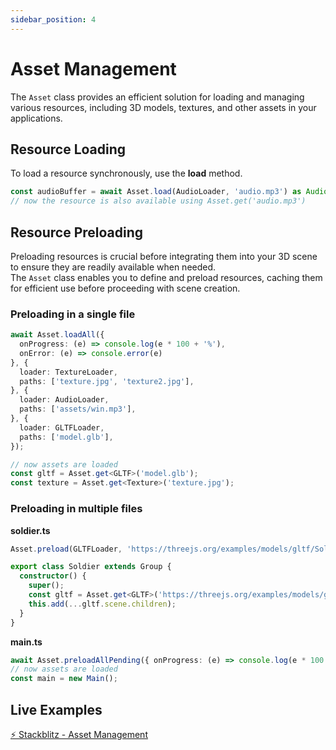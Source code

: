 ```yaml
---
sidebar_position: 4
---
```


# Asset Management

The `Asset` class provides an efficient solution for loading and managing various resources, including 3D models, textures, and other assets in your applications.


## Resource Loading

To load a resource synchronously, use the **load** method.

```typescript
const audioBuffer = await Asset.load(AudioLoader, 'audio.mp3') as AudioBuffer;
// now the resource is also available using Asset.get('audio.mp3')
```

## Resource Preloading

Preloading resources is crucial before integrating them into your 3D scene to ensure they are readily available when needed. <br />
The `Asset` class enables you to define and preload resources, caching them for efficient use before proceeding with scene creation.

### Preloading in a single file

```typescript
await Asset.loadAll({ 
  onProgress: (e) => console.log(e * 100 + '%'),
  onError: (e) => console.error(e)
}, {
  loader: TextureLoader,
  paths: ['texture.jpg', 'texture2.jpg'],
}, {
  loader: AudioLoader,
  paths: ['assets/win.mp3'],
}, {
  loader: GLTFLoader,
  paths: ['model.glb'],
});

// now assets are loaded
const gltf = Asset.get<GLTF>('model.glb');
const texture = Asset.get<Texture>('texture.jpg');
```

### Preloading in multiple files

**soldier.ts**
```typescript
Asset.preload(GLTFLoader, 'https://threejs.org/examples/models/gltf/Soldier.glb');

export class Soldier extends Group {
  constructor() {
    super();
    const gltf = Asset.get<GLTF>('https://threejs.org/examples/models/gltf/Soldier.glb');
    this.add(...gltf.scene.children);
  }
}
```

**main.ts**
```typescript
await Asset.preloadAllPending({ onProgress: (e) => console.log(e * 100 + '%') });
// now assets are loaded
const main = new Main();
```

## Live Examples

[⚡ Stackblitz - Asset Management](https://stackblitz.com/edit/three-ez-asset-management?file=src%2Fmain.ts) <br />
